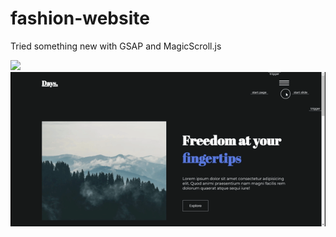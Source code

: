 # fashion-website
Tried something new with GSAP and MagicScroll.js

![](/gifs/Website%20(1).gif)
![](/gifs/Website%20(2).gif)

